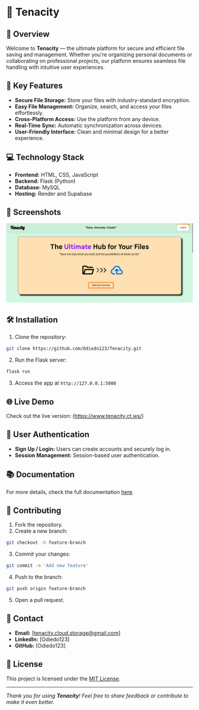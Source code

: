 # 📁 **Tenacity**

## 🚀 **Overview**

Welcome to **Tenacity** — the ultimate platform for secure and efficient file saving and management. Whether you're organizing personal documents or collaborating on professional projects, our platform ensures seamless file handling with intuitive user experiences.

## 🌟 **Key Features**

- **Secure File Storage:** Store your files with industry-standard encryption.
- **Easy File Management:** Organize, search, and access your files effortlessly.
- **Cross-Platform Access:** Use the platform from any device.
- **Real-Time Sync:** Automatic synchronization across devices.
- **User-Friendly Interface:** Clean and minimal design for a better experience.

## 💻 **Technology Stack**

- **Frontend:** HTML, CSS, JavaScript
- **Backend:** Flask (Python)
- **Database:** MySQL
- **Hosting:** Render and Supabase

## 📸 **Screenshots**

![Website Screenshot](website-screenshot.png)

## 🛠️ **Installation**

1. Clone the repository:

```bash
git clone https://github.com/Odiedo123/Tenacity.git
```

2. Run the Flask server:

```bash
flask run
```

3. Access the app at `http://127.0.0.1:5000`

## 🌐 **Live Demo**

Check out the live version: (https://www.tenacity.ct.ws/)

## 👤 **User Authentication**

- **Sign Up / Login:** Users can create accounts and securely log in.
- **Session Management:** Session-based user authentication.

## 📚 **Documentation**

For more details, check the full documentation [here](#).

## 🤝 **Contributing**

1. Fork the repository.
2. Create a new branch:

```bash
git checkout -b feature-branch
```

3. Commit your changes:

```bash
git commit -m 'Add new feature'
```

4. Push to the branch:

```bash
git push origin feature-branch
```

5. Open a pull request.

## 📧 **Contact**

- **Email:** [tenacity.cloud.storage@gmail.com]
- **LinkedIn:** [Odiedo123]
- **GitHub:** [Odiedo123]

## 📝 **License**

This project is licensed under the [MIT License](LICENSE).

---

_Thank you for using **Tenacity**! Feel free to share feedback or contribute to make it even better._

